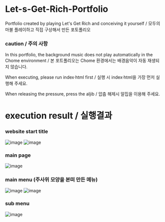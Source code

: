 # Let-s-Get-Rich-Portfolio
Portfolio created by playing Let's Get Rich and conceiving it yourself / 모두의 마불 플레이하고 직접 구상해서 만든 포토폴리오<br>
<h3>caution / 주의 사항</h3>
<p> In this portfolio, the background music does not play automatically in the Chome environment / 본 포트폴리오는 Chome 환경에서는 배경음악이 자동 재생되지 않습니다.</p>
<P> When executing, please run index·html first / 실행 시 index·html을 가장 먼저 실행해 주세요.</P>
<o> When releasing the pressure, press the aljib / 압춥 해제시 알집을 이용해 주세요. </o>

# execution result / 실행결과

### website start title
![image](https://github.com/edaild/Let-s-Get-Rich-Portfolio/assets/109999749/9ff2625a-d2da-462c-8605-c1d29c57c16d)
![image](https://github.com/edaild/Let-s-Get-Rich-Portfolio/assets/109999749/76d8264f-e617-4b9c-8f16-f51dd9bb1f49)



### main page
![image](https://github.com/edaild/Let-s-Get-Rich-Portfolio/assets/109999749/a3500992-190c-492e-9320-917157bb9b95)

### main menu (주사위 모양을 본떠 만든 메뉴)
![image](https://github.com/edaild/Let-s-Get-Rich-Portfolio/assets/109999749/4032bc95-4631-4619-b6a9-2e7e80269f57)
![image](https://github.com/edaild/Let-s-Get-Rich-Portfolio/assets/109999749/5c06142c-41cd-4fff-899a-be9ff4c20bca)


### sub menu
![image](https://github.com/edaild/Let-s-Get-Rich-Portfolio/assets/109999749/8ef130ad-3167-47c7-bc5c-147683e86d2d)


